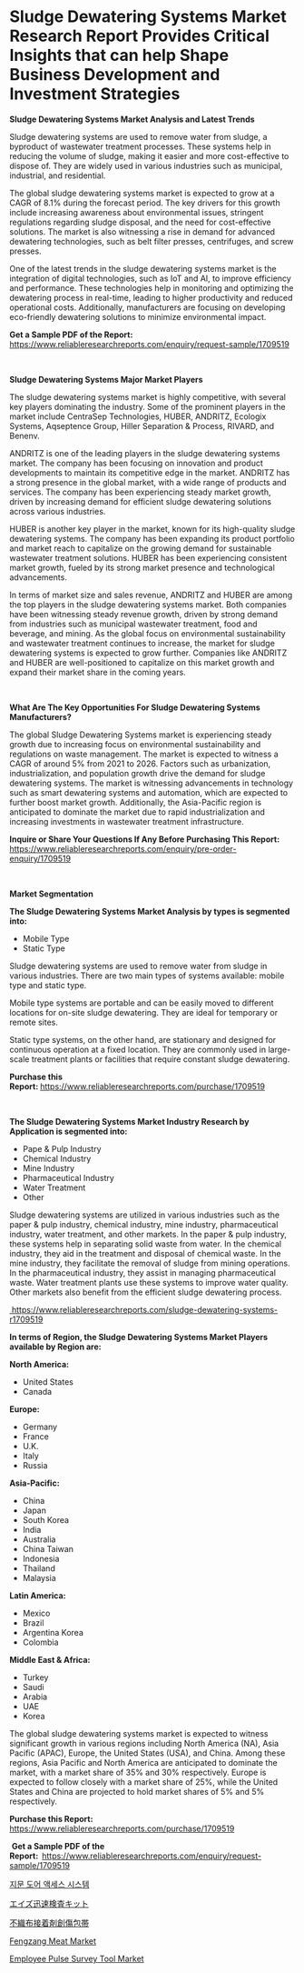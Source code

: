 <p><h1>Sludge Dewatering Systems Market Research Report Provides Critical Insights that can help Shape Business Development and Investment Strategies</h1></p><p><strong>Sludge Dewatering Systems Market Analysis and Latest Trends</strong></p>
<p><p>Sludge dewatering systems are used to remove water from sludge, a byproduct of wastewater treatment processes. These systems help in reducing the volume of sludge, making it easier and more cost-effective to dispose of. They are widely used in various industries such as municipal, industrial, and residential.</p><p>The global sludge dewatering systems market is expected to grow at a CAGR of 8.1% during the forecast period. The key drivers for this growth include increasing awareness about environmental issues, stringent regulations regarding sludge disposal, and the need for cost-effective solutions. The market is also witnessing a rise in demand for advanced dewatering technologies, such as belt filter presses, centrifuges, and screw presses.</p><p>One of the latest trends in the sludge dewatering systems market is the integration of digital technologies, such as IoT and AI, to improve efficiency and performance. These technologies help in monitoring and optimizing the dewatering process in real-time, leading to higher productivity and reduced operational costs. Additionally, manufacturers are focusing on developing eco-friendly dewatering solutions to minimize environmental impact.</p></p>
<p><strong>Get a Sample PDF of the Report:&nbsp;</strong> <a href="https://www.reliableresearchreports.com/enquiry/request-sample/1709519">https://www.reliableresearchreports.com/enquiry/request-sample/1709519</a></p>
<p>&nbsp;</p>
<p><strong>Sludge Dewatering Systems Major Market Players</strong></p>
<p><p>The sludge dewatering systems market is highly competitive, with several key players dominating the industry. Some of the prominent players in the market include CentraSep Technologies, HUBER, ANDRITZ, Ecologix Systems, Aqseptence Group, Hiller Separation & Process, RIVARD, and Benenv.</p><p>ANDRITZ is one of the leading players in the sludge dewatering systems market. The company has been focusing on innovation and product developments to maintain its competitive edge in the market. ANDRITZ has a strong presence in the global market, with a wide range of products and services. The company has been experiencing steady market growth, driven by increasing demand for efficient sludge dewatering solutions across various industries.</p><p>HUBER is another key player in the market, known for its high-quality sludge dewatering systems. The company has been expanding its product portfolio and market reach to capitalize on the growing demand for sustainable wastewater treatment solutions. HUBER has been experiencing consistent market growth, fueled by its strong market presence and technological advancements.</p><p>In terms of market size and sales revenue, ANDRITZ and HUBER are among the top players in the sludge dewatering systems market. Both companies have been witnessing steady revenue growth, driven by strong demand from industries such as municipal wastewater treatment, food and beverage, and mining. As the global focus on environmental sustainability and wastewater treatment continues to increase, the market for sludge dewatering systems is expected to grow further. Companies like ANDRITZ and HUBER are well-positioned to capitalize on this market growth and expand their market share in the coming years.</p></p>
<p>&nbsp;</p>
<p><strong>What Are The Key Opportunities For Sludge Dewatering Systems Manufacturers?</strong></p>
<p><p>The global Sludge Dewatering Systems market is experiencing steady growth due to increasing focus on environmental sustainability and regulations on waste management. The market is expected to witness a CAGR of around 5% from 2021 to 2026. Factors such as urbanization, industrialization, and population growth drive the demand for sludge dewatering systems. The market is witnessing advancements in technology such as smart dewatering systems and automation, which are expected to further boost market growth. Additionally, the Asia-Pacific region is anticipated to dominate the market due to rapid industrialization and increasing investments in wastewater treatment infrastructure.</p></p>
<p><strong>Inquire or Share Your Questions If Any Before Purchasing This Report:</strong> <a href="https://www.reliableresearchreports.com/enquiry/pre-order-enquiry/1709519">https://www.reliableresearchreports.com/enquiry/pre-order-enquiry/1709519</a></p>
<p>&nbsp;</p>
<p><strong>Market Segmentation</strong></p>
<p><strong>The Sludge Dewatering Systems Market Analysis by types is segmented into:</strong></p>
<p><ul><li>Mobile Type</li><li>Static Type</li></ul></p>
<p><p>Sludge dewatering systems are used to remove water from sludge in various industries. There are two main types of systems available: mobile type and static type. </p><p>Mobile type systems are portable and can be easily moved to different locations for on-site sludge dewatering. They are ideal for temporary or remote sites. </p><p>Static type systems, on the other hand, are stationary and designed for continuous operation at a fixed location. They are commonly used in large-scale treatment plants or facilities that require constant sludge dewatering.</p></p>
<p><strong>Purchase this Report:&nbsp;</strong><a href="https://www.reliableresearchreports.com/purchase/1709519">https://www.reliableresearchreports.com/purchase/1709519</a></p>
<p>&nbsp;</p>
<p><strong>The Sludge Dewatering Systems Market Industry Research by Application is segmented into:</strong></p>
<p><ul><li>Pape & Pulp Industry</li><li>Chemical Industry</li><li>Mine Industry</li><li>Pharmaceutical Industry</li><li>Water Treatment</li><li>Other</li></ul></p>
<p><p>Sludge dewatering systems are utilized in various industries such as the paper & pulp industry, chemical industry, mine industry, pharmaceutical industry, water treatment, and other markets. In the paper & pulp industry, these systems help in separating solid waste from water. In the chemical industry, they aid in the treatment and disposal of chemical waste. In the mine industry, they facilitate the removal of sludge from mining operations. In the pharmaceutical industry, they assist in managing pharmaceutical waste. Water treatment plants use these systems to improve water quality. Other markets also benefit from the efficient sludge dewatering process.</p></p>
<p><a href="https://www.reliableresearchreports.com/sludge-dewatering-systems-r1709519">&nbsp;https://www.reliableresearchreports.com/sludge-dewatering-systems-r1709519</a></p>
<p><strong>In terms of Region, the Sludge Dewatering Systems Market Players available by Region are:</strong></p>
<p>
    <p> <strong> North America: </strong>
        <ul>
            <li>United States</li>
            <li>Canada</li>
        </ul>
        </p> 
    <p> <strong> Europe: </strong>
        <ul>
            <li>Germany</li>
            <li>France</li>
            <li>U.K.</li>
            <li>Italy</li>
            <li>Russia</li>
        </ul>
        </p> 
    <p> <strong> Asia-Pacific: </strong>
        <ul>
            <li>China</li>
            <li>Japan</li>
            <li>South Korea</li>
            <li>India</li>
            <li>Australia</li>
            <li>China Taiwan</li>
            <li>Indonesia</li>
            <li>Thailand</li>
            <li>Malaysia</li>
        </ul>
        </p> 
    <p> <strong> Latin America: </strong>
        <ul>
            <li>Mexico</li>
            <li>Brazil</li>
            <li>Argentina Korea</li>
            <li>Colombia</li>
        </ul>
        </p> 
    <p> <strong> Middle East & Africa: </strong>
        <ul>
            <li>Turkey</li>
            <li>Saudi</li>
            <li>Arabia</li>
            <li>UAE</li>
            <li>Korea</li>
        </ul>
    </p>
    </p>
<p><p>The global sludge dewatering systems market is expected to witness significant growth in various regions including North America (NA), Asia Pacific (APAC), Europe, the United States (USA), and China. Among these regions, Asia Pacific and North America are anticipated to dominate the market, with a market share of 35% and 30% respectively. Europe is expected to follow closely with a market share of 25%, while the United States and China are projected to hold market shares of 5% and 5% respectively.</p></p>
<p><strong>Purchase this Report: </strong><a href="https://www.reliableresearchreports.com/purchase/1709519">https://www.reliableresearchreports.com/purchase/1709519</a></p>
<p>&nbsp;<strong>Get a Sample PDF of the Report:&nbsp;&nbsp;</strong><a href="https://www.reliableresearchreports.com/enquiry/request-sample/1709519">https://www.reliableresearchreports.com/enquiry/request-sample/1709519</a></p>
<p><strong></strong></p>
<p><p><a href="https://github.com/RichardLueilwitz787/Market-Research-Report-List-2/blob/main/3989272123301.md">지문 도어 액세스 시스템</a></p><p><a href="https://github.com/TysonKub/Market-Research-Report-List-1/blob/main/3837291125973.md">エイズ迅速検査キット</a></p><p><a href="https://github.com/RaeJenkins1952/Market-Research-Report-List-1/blob/main/5655935125972.md">不織布接着剤創傷包帯</a></p><p><a href="https://github.com/Sinjinluong3e0awx2m195k76/Market-Research-Report-List-2/blob/main/fengzang-meat-market.md">Fengzang Meat Market</a></p><p><a href="https://github.com/LitzyGulgowski2023/Market-Research-Report-List-1/blob/main/employee-pulse-survey-tool-market.md">Employee Pulse Survey Tool Market</a></p></p>